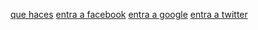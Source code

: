 [que haces](https://www.google.com/search?q=hola&oq=holaqs=chrome..69i57j69i60l2j0l3.848j0j4sourceid=chrome&ie=UTF-8)
[entra a facebook](https://www.facbook.com/)
[entra a google](https://www.google.com.pe/?gws_rd=ssl)
[entra a twitter](https://twitter.com/)
